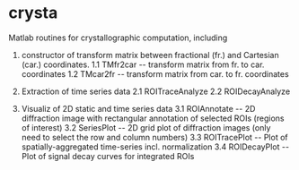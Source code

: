 # crysta
Matlab routines for crystallographic computation, including

1. constructor of transform matrix between fractional (fr.) and Cartesian (car.) coordinates.
1.1 TMfr2car -- transform matrix from fr. to car. coordinates
1.2 TMcar2fr -- transform matrix from car. to fr. coordinates

2. Extraction of time series data
2.1 ROITraceAnalyze
2.2 ROIDecayAnalyze

3. Visualiz of 2D static and time series data
3.1 ROIAnnotate -- 2D diffraction image with rectangular annotation of selected ROIs (regions of interest)
3.2 SeriesPlot -- 2D grid plot of diffraction images (only need to select the row and column numbers)
3.3 ROITracePlot -- Plot of spatially-aggregated time-series incl. normalization
3.4 ROIDecayPlot -- Plot of signal decay curves for integrated ROIs
